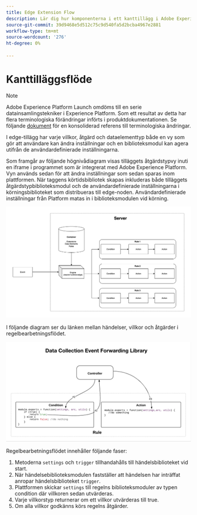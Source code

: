 ```yaml
---
title: Edge Extension Flow
description: Lär dig hur komponenterna i ett kanttillägg i Adobe Experience Platform interagerar med varandra vid körning.
source-git-commit: 39d9468e5d512c75c9d540fa5d2bcba4967e2881
workflow-type: tm+mt
source-wordcount: '276'
ht-degree: 0%

---
```


# Kanttilläggsflöde

>[!NOTE]
>
>Adobe Experience Platform Launch omdöms till en serie datainsamlingstekniker i Experience Platform. Som ett resultat av detta har flera terminologiska förändringar införts i produktdokumentationen. Se följande [dokument](../../term-updates.md) för en konsoliderad referens till terminologiska ändringar.

I edge-tillägg har varje villkor, åtgärd och dataelementtyp både en vy som gör att användare kan ändra inställningar och en biblioteksmodul kan agera utifrån de användardefinierade inställningarna.

Som framgår av följande högnivådiagram visas tilläggets åtgärdstypvy inuti en iframe i programmet som är integrerat med Adobe Experience Platform. Vyn används sedan för att ändra inställningar som sedan sparas inom plattformen. När taggens körtidsbibliotek skapas inkluderas både tilläggets åtgärdstypbiblioteksmodul och de användardefinierade inställningarna i körningsbiblioteket som distribueras till edge-noden. Användardefinierade inställningar från Platform matas in i biblioteksmodulen vid körning.

![tilläggsflödesdiagram](../images/flow/edge/event-processing-flow.png)

I följande diagram ser du länken mellan händelser, villkor och åtgärder i regelbearbetningsflödet.

![flödesdiagram för regelbearbetning](../images/flow/edge/rule-processing-flow.png)

Regelbearbetningsflödet innehåller följande faser:

1. Metoderna `settings` och `trigger` tillhandahålls till händelsbiblioteket vid start.
1. När händelsebiblioteksmodulen fastställer att händelsen har inträffat anropar händelsbiblioteket `trigger`.
1. Plattformen skickar `settings` till regelns biblioteksmoduler av typen condition där villkoren sedan utvärderas.
1. Varje villkorstyp returnerar om ett villkor utvärderas till true.
1. Om alla villkor godkänns körs regelns åtgärder.
